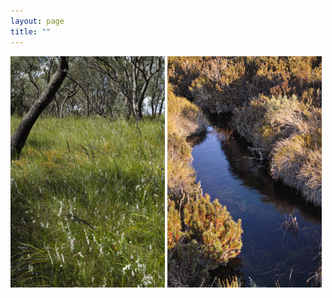 ```yaml
---
layout: page
title: ""
---
```


<p float="left">
<img src="Website Images/enviroport/bunyipbloom.jpg" width="49%" /> 
<img src="Website Images/enviroport/bawbawstream.jpg" width="49%" />
</p>
